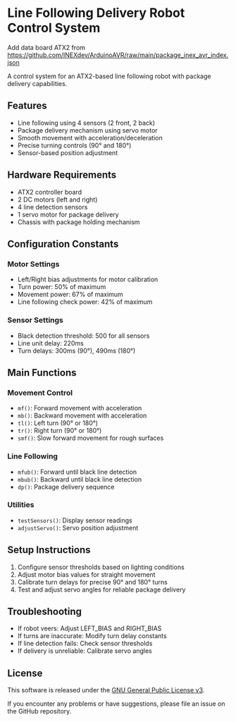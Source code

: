 # Line Following Delivery Robot Control System
Add data board ATX2 from https://github.com/INEXdev/ArduinoAVR/raw/main/package_inex_avr_index.json

A control system for an ATX2-based line following robot with package delivery capabilities.

## Features

- Line following using 4 sensors (2 front, 2 back)
- Package delivery mechanism using servo motor
- Smooth movement with acceleration/deceleration
- Precise turning controls (90° and 180°)
- Sensor-based position adjustment

## Hardware Requirements

- ATX2 controller board
- 2 DC motors (left and right)
- 4 line detection sensors
- 1 servo motor for package delivery
- Chassis with package holding mechanism

## Configuration Constants

### Motor Settings
- Left/Right bias adjustments for motor calibration
- Turn power: 50% of maximum
- Movement power: 67% of maximum
- Line following check power: 42% of maximum

### Sensor Settings
- Black detection threshold: 500 for all sensors
- Line unit delay: 220ms
- Turn delays: 300ms (90°), 490ms (180°)

## Main Functions

### Movement Control
- `mf()`: Forward movement with acceleration
- `mb()`: Backward movement with acceleration
- `tl()`: Left turn (90° or 180°)
- `tr()`: Right turn (90° or 180°)
- `smf()`: Slow forward movement for rough surfaces

### Line Following
- `mfub()`: Forward until black line detection
- `mbub()`: Backward until black line detection
- `dp()`: Package delivery sequence

### Utilities
- `testSensors()`: Display sensor readings
- `adjustServo()`: Servo position adjustment

## Setup Instructions

1. Configure sensor thresholds based on lighting conditions
2. Adjust motor bias values for straight movement
3. Calibrate turn delays for precise 90° and 180° turns
4. Test and adjust servo angles for reliable package delivery

## Troubleshooting

- If robot veers: Adjust LEFT_BIAS and RIGHT_BIAS
- If turns are inaccurate: Modify turn delay constants
- If line detection fails: Check sensor thresholds
- If delivery is unreliable: Calibrate servo angles

## License

This software is released under the [GNU General Public License v3](https://github.com/sausage404/mbext-project/blob/main/LICENSE).


If you encounter any problems or have suggestions, please file an issue on the GitHub repository.
